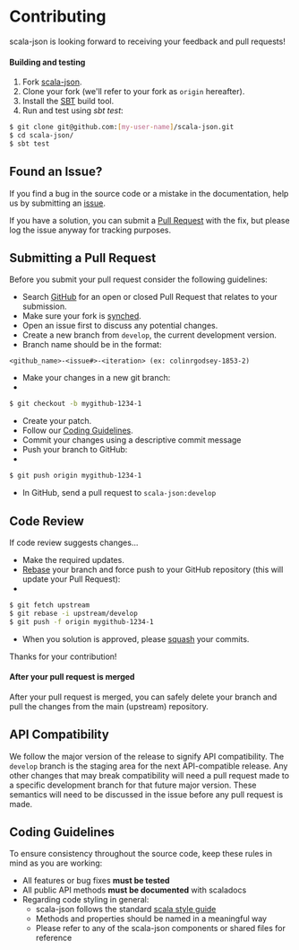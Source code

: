 # Contributing
scala-json is looking forward to receiving your feedback and pull requests!

#### Building and testing
1. Fork [scala-json](https://github.com/MediaMath/scala-json). 
1. Clone your fork (we'll refer to your fork as `origin` hereafter). 
1. Install the [SBT](http://www.scala-sbt.org/) build tool. 
1. Run and test using *sbt test*:

```bash
$ git clone git@github.com:[my-user-name]/scala-json.git
$ cd scala-json/
$ sbt test
  ```

## <a name="issue"></a>Found an Issue?
If you find a bug in the source code or a mistake in the documentation, help us by
submitting an [issue](https://github.com/MediaMath/scala-json/issues).

If you have a solution, you can submit a [Pull Request](#pr) with the fix, but please log the issue anyway for tracking purposes.

## <a name="pr"></a>Submitting a Pull Request
Before you submit your pull request consider the following guidelines:

* Search [GitHub](https://github.com/MediaMath/scala-json/pulls) for an open or closed Pull Request that relates to your submission.
* Make sure your fork is [synched](https://help.github.com/articles/syncing-a-fork/).
* Open an issue first to discuss any potential changes.
* Create a new branch from `develop`, the current development version.
* Branch name should be in the format:
```
<github_name>-<issue#>-<iteration> (ex: colinrgodsey-1853-2)
```
* Make your changes in a new git branch:
* 
 ```bash
 $ git checkout -b mygithub-1234-1
 ```
* Create your patch.
* Follow our [Coding Guidelines](#guidelines).
* Commit your changes using a descriptive commit message
* Push your branch to GitHub:
* 
```bash
$ git push origin mygithub-1234-1
```
* In GitHub, send a pull request to `scala-json:develop`

## <a name="cr"></a>Code Review
If code review suggests changes...

* Make the required updates.
* [Rebase](https://help.github.com/articles/about-git-rebase/) your branch and force push to your GitHub repository (this will update your Pull Request):
* 
```bash
$ git fetch upstream
$ git rebase -i upstream/develop
$ git push -f origin mygithub-1234-1
```
* When you solution is approved, please [squash](https://help.github.com/articles/about-git-rebase/) your commits.

Thanks for your contribution!

#### After your pull request is merged
After your pull request is merged, you can safely delete your branch and pull the changes
from the main (upstream) repository.

## <a name="compat"></a>API Compatibility
We follow the major version of the release to signify API compatibility. The `develop` branch is the staging area
for the next API-compatible release. Any other changes that may break compatibility will need a pull request made
to a specific development branch for that future major version. These semantics will need to be discussed in the issue
before any pull request is made.

## <a name="guidelines"></a>Coding Guidelines
To ensure consistency throughout the source code, keep these rules in mind as you are working:

* All features or bug fixes **must be tested**
* All public API methods **must be documented** with scaladocs
* Regarding code styling in general:
    * scala-json follows the standard [scala style guide](http://docs.scala-lang.org/style/)
    * Methods and properties should be named in a meaningful way
    * Please refer to any of the scala-json components or shared files for reference
